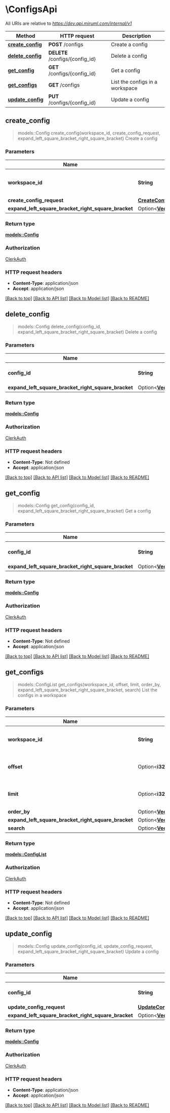 # \ConfigsApi

All URIs are relative to *https://dev.api.miruml.com/internal/v1*

Method | HTTP request | Description
------------- | ------------- | -------------
[**create_config**](ConfigsApi.md#create_config) | **POST** /configs | Create a config
[**delete_config**](ConfigsApi.md#delete_config) | **DELETE** /configs/{config_id} | Delete a config
[**get_config**](ConfigsApi.md#get_config) | **GET** /configs/{config_id} | Get a config
[**get_configs**](ConfigsApi.md#get_configs) | **GET** /configs | List the configs in a workspace
[**update_config**](ConfigsApi.md#update_config) | **PUT** /configs/{config_id} | Update a config



## create_config

> models::Config create_config(workspace_id, create_config_request, expand_left_square_bracket_right_square_bracket)
Create a config

### Parameters


Name | Type | Description  | Required | Notes
------------- | ------------- | ------------- | ------------- | -------------
**workspace_id** | **String** | The unique identifier of the workspace | [required] |
**create_config_request** | [**CreateConfigRequest**](CreateConfigRequest.md) |  | [required] |
**expand_left_square_bracket_right_square_bracket** | Option<[**Vec<models::ConfigExpand>**](models::ConfigExpand.md)> |  |  |

### Return type

[**models::Config**](Config.md)

### Authorization

[ClerkAuth](../README.md#ClerkAuth)

### HTTP request headers

- **Content-Type**: application/json
- **Accept**: application/json

[[Back to top]](#) [[Back to API list]](../README.md#documentation-for-api-endpoints) [[Back to Model list]](../README.md#documentation-for-models) [[Back to README]](../README.md)


## delete_config

> models::Config delete_config(config_id, expand_left_square_bracket_right_square_bracket)
Delete a config

### Parameters


Name | Type | Description  | Required | Notes
------------- | ------------- | ------------- | ------------- | -------------
**config_id** | **String** | The unique identifier of the config | [required] |
**expand_left_square_bracket_right_square_bracket** | Option<[**Vec<models::ConfigExpand>**](models::ConfigExpand.md)> |  |  |

### Return type

[**models::Config**](Config.md)

### Authorization

[ClerkAuth](../README.md#ClerkAuth)

### HTTP request headers

- **Content-Type**: Not defined
- **Accept**: application/json

[[Back to top]](#) [[Back to API list]](../README.md#documentation-for-api-endpoints) [[Back to Model list]](../README.md#documentation-for-models) [[Back to README]](../README.md)


## get_config

> models::Config get_config(config_id, expand_left_square_bracket_right_square_bracket)
Get a config

### Parameters


Name | Type | Description  | Required | Notes
------------- | ------------- | ------------- | ------------- | -------------
**config_id** | **String** | The unique identifier of the config | [required] |
**expand_left_square_bracket_right_square_bracket** | Option<[**Vec<models::ConfigExpand>**](models::ConfigExpand.md)> |  |  |

### Return type

[**models::Config**](Config.md)

### Authorization

[ClerkAuth](../README.md#ClerkAuth)

### HTTP request headers

- **Content-Type**: Not defined
- **Accept**: application/json

[[Back to top]](#) [[Back to API list]](../README.md#documentation-for-api-endpoints) [[Back to Model list]](../README.md#documentation-for-models) [[Back to README]](../README.md)


## get_configs

> models::ConfigList get_configs(workspace_id, offset, limit, order_by, expand_left_square_bracket_right_square_bracket, search)
List the configs in a workspace

### Parameters


Name | Type | Description  | Required | Notes
------------- | ------------- | ------------- | ------------- | -------------
**workspace_id** | **String** | The unique identifier of the workspace | [required] |
**offset** | Option<**i32**> | The offset to begin returning results from |  |[default to 0]
**limit** | Option<**i32**> | The number of items to return |  |[default to 10]
**order_by** | Option<[**Vec<models::ConfigOrderBy>**](models::ConfigOrderBy.md)> |  |  |
**expand_left_square_bracket_right_square_bracket** | Option<[**Vec<models::ConfigExpand>**](models::ConfigExpand.md)> |  |  |
**search** | Option<[**Vec<models::ConfigSearch>**](models::ConfigSearch.md)> |  |  |

### Return type

[**models::ConfigList**](ConfigList.md)

### Authorization

[ClerkAuth](../README.md#ClerkAuth)

### HTTP request headers

- **Content-Type**: Not defined
- **Accept**: application/json

[[Back to top]](#) [[Back to API list]](../README.md#documentation-for-api-endpoints) [[Back to Model list]](../README.md#documentation-for-models) [[Back to README]](../README.md)


## update_config

> models::Config update_config(config_id, update_config_request, expand_left_square_bracket_right_square_bracket)
Update a config

### Parameters


Name | Type | Description  | Required | Notes
------------- | ------------- | ------------- | ------------- | -------------
**config_id** | **String** | The unique identifier of the config | [required] |
**update_config_request** | [**UpdateConfigRequest**](UpdateConfigRequest.md) |  | [required] |
**expand_left_square_bracket_right_square_bracket** | Option<[**Vec<models::ConfigExpand>**](models::ConfigExpand.md)> |  |  |

### Return type

[**models::Config**](Config.md)

### Authorization

[ClerkAuth](../README.md#ClerkAuth)

### HTTP request headers

- **Content-Type**: application/json
- **Accept**: application/json

[[Back to top]](#) [[Back to API list]](../README.md#documentation-for-api-endpoints) [[Back to Model list]](../README.md#documentation-for-models) [[Back to README]](../README.md)

